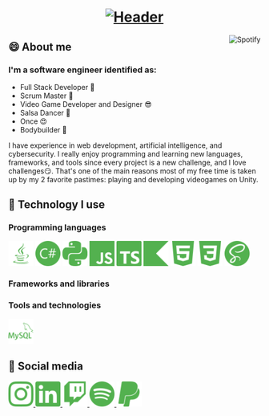 <h1 align="center">
  <a href="https://git.io/typing-svg">
    <img src="https://readme-typing-svg.herokuapp.com?font=Roboto+Condensed&size=50&pause=1000&color=53B14F&center=true&vCenter=true&width=600&height=70&lines=%F0%9F%A4%94+Hi!+I'm+Esarac;%F0%9F%A5%B4+Welcome+to+my+profile" alt="Header" />
  </a>
</h1>

<a href="https://spotify-github-profile.vercel.app/api/view.svg?uid=12175210260&redirect=true">
    <img align="right" alt="Spotify" src="https://spotify-github-profile.vercel.app/api/view.svg?uid=12175210260&cover_image=true&theme=default&bar_color=53B14F&bar_color_cover=false">
</a>

<h2>😄 About me</h2>
<p>
</p>
<h3>I'm a software engineer identified as:</h3>
<ul>
  <li>Full Stack Developer 🤑</li>
  <li>Scrum Master 🧐</li>
  <li>Video Game Developer and Designer 😎</li>
  <li>Salsa Dancer 🥵</li>
  <li>Once 😍</li>
  <li>Bodybuilder 💪</li>
</ul>
<p>
  I have experience in web development, artificial intelligence, and cybersecurity. I really enjoy programming and learning new languages, frameworks, and tools since every project is a new challenge, and I love challenges😏. That's one of the main reasons most of my free time is taken up by my 2 favorite pastimes: playing and developing videogames on Unity.
</p>

<h2>🤯 Technology I use</h2>
<h3>Programming languages</h3>
<div>
  <img alt="Java" height=50 width=50 src="./img/java.svg">
  <img alt="Csharp" height=50 width=50 src="./img/csharp.svg">
  <img alt="Python" height=50 width=50 src="./img/python.svg">
  <img alt="Javascript" height=50 width=50 src="./img/javascript.svg">
  <img alt="Typescript" height=50 width=50 src="./img/typescript.svg">
  <img alt="Kotlin" height=50 width=50 src="./img/kotlin.svg">
  <img alt="Html" height=50 width=50 src="./img/html5.svg">
  <img alt="Css" height=50 width=50 src="./img/css3.svg">
  <img alt="Sass" height=50 width=50 src="./img/sass.svg">
</div>
<h3>Frameworks and libraries</h3>
<div>
</div>
<h3>Tools and technologies</h3>
<div>
  <img alt="Mysql" height=50 width=50 src="./img/mysql.svg">
</div>

<h2>🤨 Social media</h2>
<a href="https://www.instagram.com/esaracgp/">
  <img alt="Instagram" height=50 width=50 src="./img/instagram.svg">
</a>
<a href="https://www.linkedin.com/in/estebanarizaacosta/">
  <img alt="Linkedin" height=50 width=50 src="./img/linkedin.svg">
</a>
<a href="https://www.twitch.tv/esarac567">
  <img alt="Twitch" height=50 width=50 src="./img/twitch.svg">
</a>
<a href="https://open.spotify.com/user/12175210260">
  <img alt="Spotify" height=50 width=50 src="./img/spotify.svg">
</a>
<a href="https://www.paypal.me/esaracgp">
  <img alt="Paypal" height=50 width=50 src="./img/paypal.svg">
</a>
